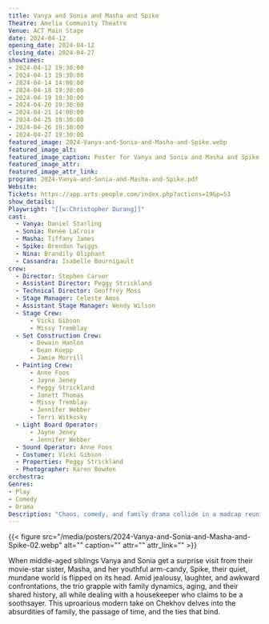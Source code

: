```yaml
---
title: Vanya and Sonia and Masha and Spike
Theatre: Amelia Community Theatre
Venue: ACT Main Stage
date: 2024-04-12
opening_date: 2024-04-12
closing_date: 2024-04-27
showtimes:
- 2024-04-12 19:30:00
- 2024-04-13 19:30:00
- 2024-04-14 14:00:00
- 2024-04-18 19:30:00
- 2024-04-19 19:30:00
- 2024-04-20 19:30:00
- 2024-04-21 14:00:00
- 2024-04-25 19:30:00
- 2024-04-26 19:30:00
- 2024-04-27 19:30:00
featured_image: 2024-Vanya-and-Sonia-and-Masha-and-Spike.webp
featured_image_alt: 
featured_image_caption: Poster for Vanya and Sonia and Masha and Spike
featured_image_attr: 
featured_image_attr_link: 
program: 2024-Vanya-and-Sonia-and-Masha-and-Spike.pdf
Website: 
Tickets: https://app.arts-people.com/index.php?actions=19&p=53
show_details: 
Playwright: "[[w:Christopher Durang]]"
cast:
  - Vanya: Daniel Starling
  - Sonia: Renèe LaCroix
  - Masha: Tiffany James
  - Spike: Brendan Twiggs
  - Nina: Brandily Oliphant
  - Cassandra: Isabelle Bournigault
crew:
  - Director: Stephen Carver
  - Assistant Director: Peggy Strickland
  - Technical Director: Geoffrey Moss
  - Stage Manager: Celeste Amos
  - Assistant Stage Manager: Wendy Wilson
  - Stage Crew:
      - Vicki Gibson
      - Missy Tremblay
  - Set Construction Crew:
      - Dewain Hanlon
      - Dean Koepp
      - Jamie Morrill
  - Painting Crew:
      - Anne Foos
      - Jayne Jeney
      - Peggy Strickland
      - Janett Thomas
      - Missy Tremblay
      - Jennifer Webber
      - Terri Witkosky
  - Light Board Operator:
      - Jayne Jeney
      - Jennifer Webber
  - Sound Operator: Anne Foos
  - Costumer: Vicki Gibson
  - Properties: Peggy Strickland
  - Photographer: Karen Bowden
orchestra:
Genres:
- Play
- Comedy
- Drama
Description: "Chaos, comedy, and family drama collide in a madcap reunion filled with sibling rivalry, prophetic housekeepers, and costume parties."
---
```

{{< figure src="/media/posters/2024-Vanya-and-Sonia-and-Masha-and-Spike-02.webp" alt="" caption="" attr=""  attr_link="" >}}

When middle-aged siblings Vanya and Sonia get a surprise visit from their movie-star sister, Masha, and her youthful arm-candy, Spike, their quiet, mundane world is flipped on its head. Amid jealousy, laughter, and awkward confrontations, the trio grapple with family dynamics, aging, and their shared history, all while dealing with a housekeeper who claims to be a soothsayer. This uproarious modern take on Chekhov delves into the absurdities of family, the passage of time, and the ties that bind.